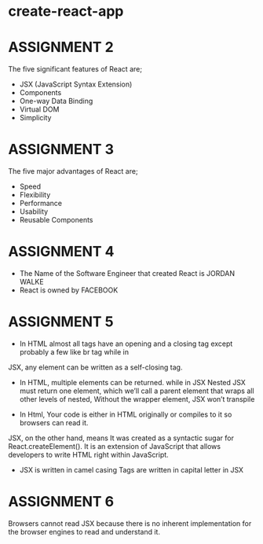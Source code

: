 # create-react-app

# ASSIGNMENT 2 
The five significant features of React are;

* JSX (JavaScript Syntax Extension)
* Components
* One-way Data Binding
* Virtual DOM
* Simplicity


# ASSIGNMENT 3
The five major advantages of React are;

* Speed
* Flexibility
* Performance
* Usability
* Reusable Components

# ASSIGNMENT 4

* The Name of the Software Engineer that created React is JORDAN WALKE
* React is owned by FACEBOOK 

# ASSIGNMENT 5

* In HTML almost all tags have an opening and a closing tag except probably a few like br tag 
while in 

JSX, any element can be written as a self-closing tag.


* In HTML, multiple elements can be returned. while in JSX
Nested JSX must return one element, which we’ll call a parent element that wraps all other levels of nested,
Without the wrapper element, JSX won’t transpile

* In Html, Your code is either in HTML originally or compiles to it so browsers can read it.

JSX, on the other hand, means It was created as a syntactic sugar for React.createElement(). It is an extension of JavaScript that allows developers to write HTML right within JavaScript. 

* JSX is written in camel casing
Tags are written in capital letter in JSX

# ASSIGNMENT 6

Browsers cannot read JSX because there is no inherent implementation for the browser engines to read and understand it.
